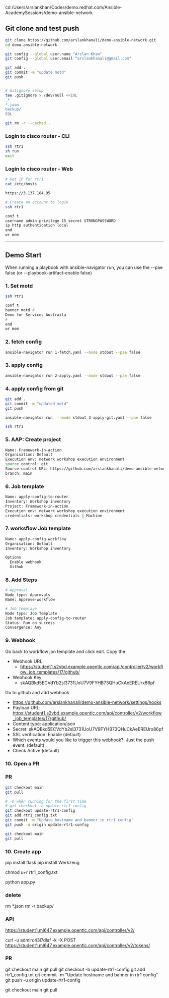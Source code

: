 cd /Users/arslankhan/Codes/demo.redhat.com/Ansible-AcademySessions/demo-ansible-network

## Git clone and test push

```sh
git clone https://github.com/arslankhanali/demo-ansible-network.git
cd demo-ansible-network

git config --global user.name "Arslan Khan"
git config --global user.email "arslankhanali@gmail.com"

git add .
git commit -m "update motd"
git push


# Gitignore setup
tee .gitignore > /dev/null <<EOL
.*
*.json
backup/
EOL

git rm -r --cached .

```

### Login to cisco router - CLI
```sh
ssh rtr1
sh run
exit
```

### Login to cisco router - Web
```sh
# Get IP for rtr1
cat /etc/hosts

https://3.137.184.95

# Create an account to login
ssh rtr1

conf t
username admin privilege 15 secret STRONGPASSWORD
ip http authentication local
end
wr mem
```
---

## Demo Start
When running a playbook with ansible-navigator run, you can use the --pae false (or --playbook-artifact-enable false)

### 1. Set motd
```sh
ssh rtr1

conf t
banner motd #
Demo for Services Austraila
#
end
wr mem
```

### 2. fetch config
```sh
ansible-navigator run 1-fetch.yaml --mode stdout --pae false
```

### 3. apply config
```sh
ansible-navigator run 2-apply.yaml --mode stdout --pae false
```

### 4. apply config from git
```sh
git add .
git commit -m "updated motd"
git push

ansible-navigator run  --mode stdout 3-apply-git.yaml --pae false

ssh rtr1

```

### 5. AAP: Create project
```sh
Name: Framework-in-action
Organisation: Default
Execution env: network workshop execution environment
source control: git
Source control URL: https://github.com/arslankhanali/demo-ansible-network
branch: main 
```

### 6. Job template
```sh
Name: apply-config-to-router
Inventory: Workshop inventory
Project: Framework-in-action
Execution env: network workshop execution environment
credentials: workshop credentials | Machine

```

### 7. worksflow Job template
```sh
Name: apply-config-workflow
Organisation: Default
Inventory: Workshop inventory

Options
  Enable webhook
  Github
```

### 8. Add Steps
```sh
# Approval
Node type: Approvals
Name: Approve-workflow

# Job templaye
Node type: Job Template
Job template: apply-config-to-router
Status: Run on success
Convergence: Any

```

### 9. Webhook
Go back to workflow jon template and click edit. Copy the 
- Webhook URL
  - https://student1.s2vbd.example.opentlc.com/api/controller/v2/workflow_job_templates/17/github/
- Webhook Key
  - skAQBkd5ECVdYb2sl3731UoU7V9FYHB73QHuCkAeEREUrx86pf

Go to github and add webhook
- https://github.com/arslankhanali/demo-ansible-network/settings/hooks
- Payload URL: https://student1.s2vbd.example.opentlc.com/api/controller/v2/workflow_job_templates/17/github/
- Content type: application/json
- Secret: skAQBkd5ECVdYb2sl3731UoU7V9FYHB73QHuCkAeEREUrx86pf
- SSL verification: Enable (default)
- Which events would you like to trigger this webhook?: Just the push event. (default)
- Check Active (default)


### 10. Open a PR
### PR
```sh
git checkout main
git pull

# -b when running for the first time 
# git checkout -b update-rtr1-config
git checkout update-rtr1-config
git add rtr1_config.txt
git commit -m "Update hostname and banner in rtr1 config"
git push -u origin update-rtr1-config

git checkout main
git pull
```

### 10. Create app
pip install flask
pip install Werkzeug

chmod u+r rtr1_config.txt

python app.py


### delete
rm *.json
rm -r backup/



### API
https://student1.ml647.example.opentlc.com/api/controller/v2/

curl -u admin:43l7dlaf -k -X POST https://student1.ml647.example.opentlc.com/api/controller/v2/tokens/




### PR
git checkout main
git pull
git checkout -b update-rtr1-config
git add rtr1_config.txt
git commit -m "Update hostname and banner in rtr1 config"
git push -u origin update-rtr1-config

git checkout main
git pull